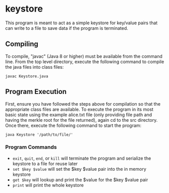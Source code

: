 # keystore
This program is meant to act as a simple keystore for key/value pairs that can write to a file to save data if the program is terminated.


## Compiling
To compile, "javac" (Java 8 or higher) must be available from the command line. From the top level directory, execute the following command to compile the java files into class files:

`javac Keystore.java`


## Program Execution
First, ensure you have followed the steps above for compilation so that the appropriate class files are available. To execute the program in its most basic state using the example alice.txt file (only providing file path and having the merkle root for the file returned), again cd to the src directory. Once there, execute the following command to start the program:

`java Keystore '/path/to/file/'`

### Program Commands
- `exit`, `quit`, `end`, or `kill` will terminate the program and serialize the keystore to a file for reuse later
- `set $key $value` will set the $key $value pair into the in memory keystore 
- `get $key` will lookup and print the $value for the $key $value pair
- `print` will print the whole keystore 
